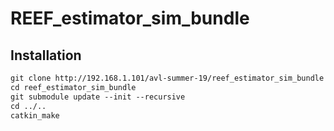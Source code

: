 # REEF_estimator_sim_bundle

## Installation
```html
git clone http://192.168.1.101/avl-summer-19/reef_estimator_sim_bundle
cd reef_estimator_sim_bundle
git submodule update --init --recursive
cd ../..
catkin_make
```


